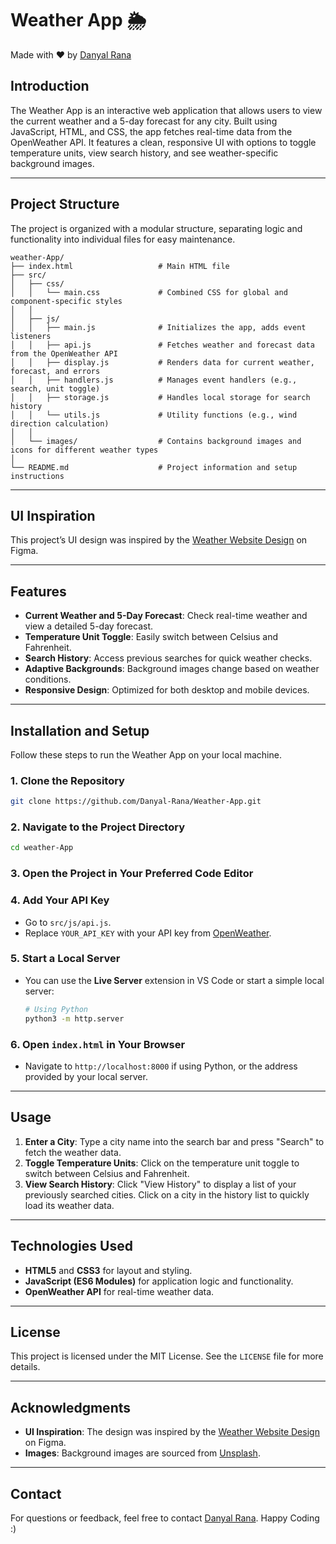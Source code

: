 # Weather App 🌦️  
Made with ❤️ by [Danyal Rana](https://mdrana.com)

## Introduction
The Weather App is an interactive web application that allows users to view the current weather and a 5-day forecast for any city. Built using JavaScript, HTML, and CSS, the app fetches real-time data from the OpenWeather API. It features a clean, responsive UI with options to toggle temperature units, view search history, and see weather-specific background images.

---

## Project Structure
The project is organized with a modular structure, separating logic and functionality into individual files for easy maintenance.

```plaintext
weather-App/
├── index.html                   # Main HTML file
├── src/
│   ├── css/
│   │   └── main.css             # Combined CSS for global and component-specific styles
│   │
│   ├── js/
│   │   ├── main.js              # Initializes the app, adds event listeners
│   │   ├── api.js               # Fetches weather and forecast data from the OpenWeather API
│   │   ├── display.js           # Renders data for current weather, forecast, and errors
│   │   ├── handlers.js          # Manages event handlers (e.g., search, unit toggle)
│   │   ├── storage.js           # Handles local storage for search history
│   │   └── utils.js             # Utility functions (e.g., wind direction calculation)
│   │
│   └── images/                  # Contains background images and icons for different weather types
│
└── README.md                    # Project information and setup instructions
```

---

## UI Inspiration
This project’s UI design was inspired by the [Weather Website Design](https://www.figma.com/community/file/1288147890001374433/weather-website) on Figma.

---

## Features
- **Current Weather and 5-Day Forecast**: Check real-time weather and view a detailed 5-day forecast.
- **Temperature Unit Toggle**: Easily switch between Celsius and Fahrenheit.
- **Search History**: Access previous searches for quick weather checks.
- **Adaptive Backgrounds**: Background images change based on weather conditions.
- **Responsive Design**: Optimized for both desktop and mobile devices.

---

## Installation and Setup
Follow these steps to run the Weather App on your local machine.

### 1. Clone the Repository
   ```bash
   git clone https://github.com/Danyal-Rana/Weather-App.git
   ```

### 2. Navigate to the Project Directory
   ```bash
   cd weather-App
   ```

### 3. Open the Project in Your Preferred Code Editor

### 4. Add Your API Key
   - Go to `src/js/api.js`.
   - Replace `YOUR_API_KEY` with your API key from [OpenWeather](https://openweathermap.org/api).

### 5. Start a Local Server
   - You can use the **Live Server** extension in VS Code or start a simple local server:
     ```bash
     # Using Python
     python3 -m http.server
     ```

### 6. Open `index.html` in Your Browser
   - Navigate to `http://localhost:8000` if using Python, or the address provided by your local server.

---

## Usage
1. **Enter a City**: Type a city name into the search bar and press "Search" to fetch the weather data.
2. **Toggle Temperature Units**: Click on the temperature unit toggle to switch between Celsius and Fahrenheit.
3. **View Search History**: Click "View History" to display a list of your previously searched cities. Click on a city in the history list to quickly load its weather data.

---

## Technologies Used
- **HTML5** and **CSS3** for layout and styling.
- **JavaScript (ES6 Modules)** for application logic and functionality.
- **OpenWeather API** for real-time weather data.

---

## License
This project is licensed under the MIT License. See the `LICENSE` file for more details.

---

## Acknowledgments
- **UI Inspiration**: The design was inspired by the [Weather Website Design](https://www.figma.com/community/file/1288147890001374433/weather-website) on Figma.
- **Images**: Background images are sourced from [Unsplash](https://unsplash.com).

---

## Contact
For questions or feedback, feel free to contact [Danyal Rana](https://mdrana.com).
Happy Coding :)
```